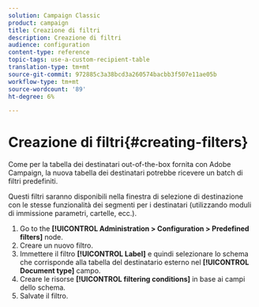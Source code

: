 ```yaml
---
solution: Campaign Classic
product: campaign
title: Creazione di filtri
description: Creazione di filtri
audience: configuration
content-type: reference
topic-tags: use-a-custom-recipient-table
translation-type: tm+mt
source-git-commit: 972885c3a38bcd3a260574bacbb3f507e11ae05b
workflow-type: tm+mt
source-wordcount: '89'
ht-degree: 6%

---
```



# Creazione di filtri{#creating-filters}

Come per la tabella dei destinatari out-of-the-box fornita con  Adobe Campaign, la nuova tabella dei destinatari potrebbe ricevere un batch di filtri predefiniti.

Questi filtri saranno disponibili nella finestra di selezione di destinazione con le stesse funzionalità dei segmenti per i destinatari (utilizzando moduli di immissione parametri, cartelle, ecc.).

1. Go to the **[!UICONTROL Administration > Configuration > Predefined filters]** node.
1. Creare un nuovo filtro.
1. Immettere il filtro **[!UICONTROL Label]** e quindi selezionare lo schema che corrisponde alla tabella del destinatario esterno nel **[!UICONTROL Document type]** campo.
1. Creare le risorse **[!UICONTROL filtering conditions]** in base ai campi dello schema.
1. Salvate il filtro.

